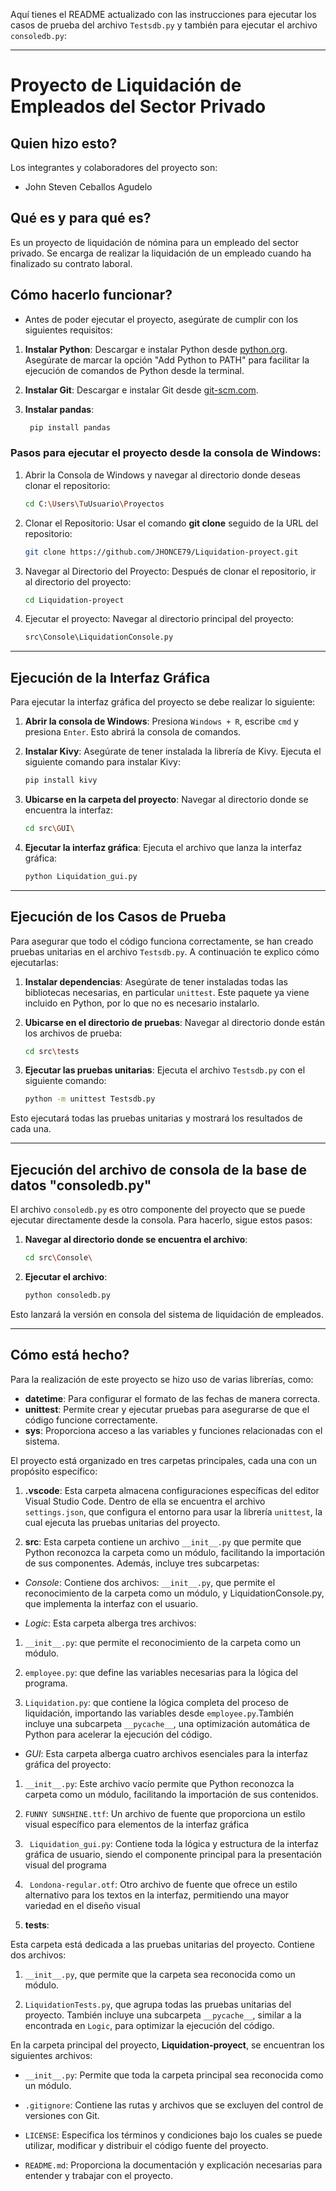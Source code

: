 Aquí tienes el README actualizado con las instrucciones para ejecutar los casos de prueba del archivo `Testsdb.py` y también para ejecutar el archivo `consoledb.py`:

---

# **Proyecto de Liquidación de Empleados del Sector Privado**

## **Quien hizo esto?**

Los integrantes y colaboradores del proyecto son:

- John Steven Ceballos Agudelo

## **Qué es y para qué es?**

Es un proyecto de liquidación de nómina para un empleado del sector privado. Se encarga de realizar la liquidación de un empleado cuando ha finalizado su contrato laboral.

## **Cómo hacerlo funcionar?**

- Antes de poder ejecutar el proyecto, asegúrate de cumplir con los siguientes requisitos:

1. **Instalar Python**: Descargar e instalar Python desde [python.org](http://python.org). Asegúrate de marcar la opción "Add Python to PATH" para facilitar la ejecución de comandos de Python desde la terminal.

2. **Instalar Git**: Descargar e instalar Git desde [git-scm.com](http://git-scm.com).

3. **Instalar pandas**: 

   ```bash
    pip install pandas 
   ```



### **Pasos para ejecutar el proyecto desde la consola de Windows:**

1. Abrir la Consola de Windows y navegar al directorio donde deseas clonar el repositorio:
   ```bash
   cd C:\Users\TuUsuario\Proyectos
   ```

2. Clonar el Repositorio: Usar el comando **git clone** seguido de la URL del repositorio:
   ```bash
   git clone https://github.com/JHONCE79/Liquidation-proyect.git
   ```

3. Navegar al Directorio del Proyecto: Después de clonar el repositorio, ir al directorio del proyecto:
   ```bash
   cd Liquidation-proyect
   ```

4. Ejecutar el proyecto: Navegar al directorio principal del proyecto:
   ```bash
   src\Console\LiquidationConsole.py
   ```

---

## **Ejecución de la Interfaz Gráfica**

Para ejecutar la interfaz gráfica del proyecto se debe realizar lo siguiente:

1. **Abrir la consola de Windows**: Presiona `Windows + R`, escribe `cmd` y presiona `Enter`. Esto abrirá la consola de comandos.

2. **Instalar Kivy**: Asegúrate de tener instalada la librería de Kivy. Ejecuta el siguiente comando para instalar Kivy:
   ```bash
   pip install kivy
   ```

3. **Ubicarse en la carpeta del proyecto**: Navegar al directorio donde se encuentra la interfaz:
   ```bash
   cd src\GUI\
   ```

4. **Ejecutar la interfaz gráfica**: Ejecuta el archivo que lanza la interfaz gráfica:
   ```bash
   python Liquidation_gui.py
   ```

---

## **Ejecución de los Casos de Prueba**

Para asegurar que todo el código funciona correctamente, se han creado pruebas unitarias en el archivo `Testsdb.py`. A continuación te explico cómo ejecutarlas:

1. **Instalar dependencias**: Asegúrate de tener instaladas todas las bibliotecas necesarias, en particular `unittest`. Este paquete ya viene incluido en Python, por lo que no es necesario instalarlo.

2. **Ubicarse en el directorio de pruebas**: Navegar al directorio donde están los archivos de prueba:
   ```bash
   cd src\tests
   ```

3. **Ejecutar las pruebas unitarias**: Ejecuta el archivo `Testsdb.py` con el siguiente comando:
   ```bash
   python -m unittest Testsdb.py
   ```

Esto ejecutará todas las pruebas unitarias y mostrará los resultados de cada una.

---

## **Ejecución del archivo de consola de la base de datos "consoledb.py"**

El archivo `consoledb.py` es otro componente del proyecto que se puede ejecutar directamente desde la consola. Para hacerlo, sigue estos pasos:

1. **Navegar al directorio donde se encuentra el archivo**:
   ```bash
   cd src\Console\
   ```

2. **Ejecutar el archivo**:
   ```bash
   python consoledb.py
   ```

Esto lanzará la versión en consola del sistema de liquidación de empleados.

---

## **Cómo está hecho?**

Para la realización de este proyecto se hizo uso de varias librerías, como:

- **datetime**: Para configurar el formato de las fechas de manera correcta.
- **unittest**: Permite crear y ejecutar pruebas para asegurarse de que el código funcione correctamente.
- **sys**: Proporciona acceso a las variables y funciones relacionadas con el sistema.

El proyecto está organizado en tres carpetas principales, cada una con un propósito específico:

1. **.vscode**:
Esta carpeta almacena configuraciones específicas del editor Visual Studio Code. Dentro de ella se encuentra el archivo ```settings.json```, que configura el entorno para usar la librería ```unittest```, la cual ejecuta las pruebas unitarias del proyecto.

2. **src**:
Esta carpeta contiene un archivo ```__init__.py``` que permite que Python reconozca la carpeta como un módulo, facilitando la importación de sus componentes. Además, incluye tres subcarpetas:

- *Console*: Contiene dos archivos: ```__init__.py```, que permite el reconocimiento de la carpeta como un módulo, y LiquidationConsole.py, que implementa la interfaz con el usuario.

- *Logic*: Esta carpeta alberga tres archivos:

1. ```__init__.py```: que permite el reconocimiento de la carpeta como un módulo.

2. ```employee.py```: que define las variables necesarias para la lógica del programa.

3. ```Liquidation.py```: que contiene la lógica completa del proceso de liquidación, importando las variables desde ```employee.py```.También incluye una subcarpeta ```__pycache__```, una optimización automática de Python para acelerar la ejecución del código.

- *GUI*: Esta carpeta alberga cuatro archivos esenciales para la interfaz gráfica del proyecto:

1. ```__init__.py```: Este archivo vacío permite que Python reconozca la carpeta como un módulo, facilitando la importación de sus contenidos.

2. ```FUNNY SUNSHINE.ttf```: Un archivo de fuente que proporciona un estilo visual específico para elementos de la interfaz gráfica

3. ``` Liquidation_gui.py```: Contiene toda la lógica y estructura de la interfaz gráfica de usuario, siendo el componente principal para la presentación visual del programa

4. ``` Londona-regular.otf```: Otro archivo de fuente que ofrece un estilo alternativo para los textos en la interfaz, permitiendo una mayor variedad en el diseño visual


3. **tests**:

Esta carpeta está dedicada a las pruebas unitarias del proyecto. Contiene dos archivos:

1. ```__init__.py```, que permite que la carpeta sea reconocida como un módulo.

2. ```LiquidationTests.py```, que agrupa todas las pruebas unitarias del proyecto. También incluye una subcarpeta ```__pycache__```, similar a la encontrada en ```Logic```, para optimizar la ejecución del código.


En la carpeta principal del proyecto, **Liquidation-proyect**, se encuentran los siguientes archivos:

- ```__init__.py```: Permite que toda la carpeta principal sea reconocida como un módulo.

- ```.gitignore```: Contiene las rutas y archivos que se excluyen del control de versiones con Git.

- ```LICENSE```: Especifica los términos y condiciones bajo los cuales se puede utilizar, modificar y distribuir el código fuente del proyecto.

- ```README.md```: Proporciona la documentación y explicación necesarias para entender y trabajar con el proyecto.